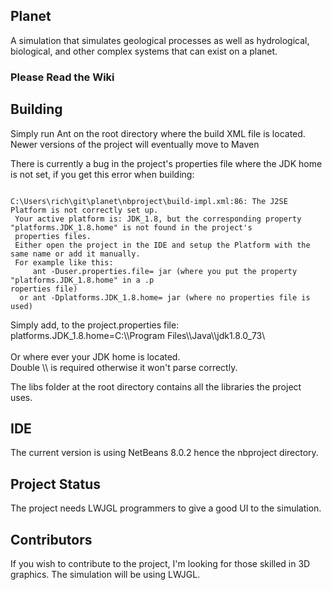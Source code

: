 ## Planet
A simulation that simulates geological processes as well as hydrological, biological, and other complex systems that can exist on a planet.

### Please Read the Wiki

## Building
Simply run Ant on the root directory where the build XML file is located. Newer versions of the project will eventually move to Maven

There is currently a bug in the project's properties file where the JDK home is not set, if you get this error when building:
<p>
<code>
C:\Users\rich\git\planet\nbproject\build-impl.xml:86: The J2SE Platform is not correctly set up.
 Your active platform is: JDK_1.8, but the corresponding property "platforms.JDK_1.8.home" is not found in the project's
 properties files.
 Either open the project in the IDE and setup the Platform with the same name or add it manually.
 For example like this:
     ant -Duser.properties.file=<path_to_property_file> jar (where you put the property "platforms.JDK_1.8.home" in a .p
roperties file)
  or ant -Dplatforms.JDK_1.8.home=<path_to_JDK_home> jar (where no properties file is used)
</code></p>

Simply add, to the project.properties file:<br/>
platforms.JDK_1.8.home=C:\\\Program Files\\\Java\\\jdk1.8.0_73\\\
<br/>
Or where ever your JDK home is located.<br/>
Double \\\ is required otherwise it won't parse correctly.

The libs folder at the root directory contains all the libraries the project uses.

## IDE
The current version is using NetBeans 8.0.2 hence the nbproject directory.

## Project Status
The project needs LWJGL programmers to give a good UI to the simulation.

## Contributors
If you wish to contribute to the project, I'm looking for those skilled in 3D graphics. The simulation will be using LWJGL.
